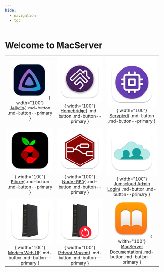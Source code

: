 ```yaml
---
hide:
  - navigation
  - toc
---
```

# Welcome to MacServer

| | | |
|:---:|:---:|:---:|
| ![jellyfin.png](img/apps/jellyfin.png){ width="100"}<br>[Jellyfin](http://macserver.local:8096/){ .md-button .md-button--primary } | ![homebridge.png](img/apps/homebridge.png){ width="100"}<br>[Homebridge](http://macserver.local:8581/){ .md-button .md-button--primary } | ![scrypted.png](img/apps/scrypted.png){ width="100"}<br>[Scrypted](https://192.168.0.2:10443/){ .md-button .md-button--primary } |
| ![pihole.png](img/apps/pihole.png){ width="100"}<br>[Pihole](http://192.168.0.4/admin/){ .md-button .md-button--primary } | ![node-red.png](img/apps/node-red.png){ width="100"}<br>[Node-RED](http://macserver.local:1880/){ .md-button .md-button--primary } | ![jumpcloud.png](img/apps/jumpcloud.png){ width="100"}<br>[Jumpcloud Admin Login](https://console.jumpcloud.com/login/admin){ .md-button .md-button--primary } |
|![modem.png](img/modem.png){ width="100"}<br>[Modem Web UI](http://192.168.0.1/index.html){ .md-button .md-button--primary }|![modemrestart.png](img/modemrestart.png){ width="100"}<br>[Reboot Modem](http://192.168.0.1/utilities_reboot.html){ .md-button .md-button--primary }|![book.png](img/book.png){ width="100"}<br>[MacServer Documentation](https://andrewbreyen.github.io/MacServer-Documentation/){ .md-button .md-button--primary }|